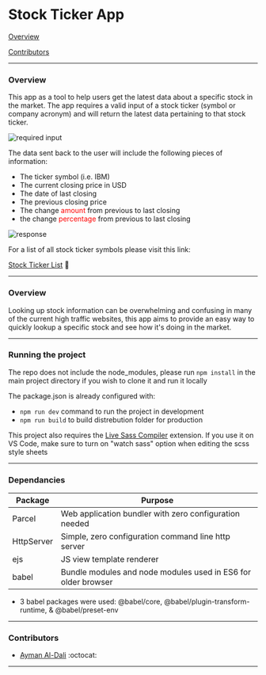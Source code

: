 # Stock Ticker App

[Overview](#Overview)

[Contributors](#contributors)

---

### Overview

This app as a tool to help users get the latest data about a specific stock in the market.
The app requires a valid input of a stock ticker (symbol or company acronym) and will return the 
latest data pertaining to that stock ticker. 

<img src="https://puu.sh/HdOQo/d1e1486d11.png" alt="required input" />

The data sent back to the user will include the following pieces of information:

- The ticker symbol (i.e. IBM)
- The current closing price in USD
- The date of last closing
- The previous closing price
- The change <span style="color: red">amount</span> from previous to last closing
- the change <span style="color: red">percentage</span> from previous to last closing

<img src="https://puu.sh/HdOPv/bb50615975.png" alt="response" />

For a list of all stock ticker symbols please visit this link:

[Stock Ticker List](https://stockanalysis.com/stocks/) :paperclip:

---

### Overview

Looking up stock information can be overwhelming and confusing in many of the current high 
traffic websites, this app aims to provide an easy way to quickly lookup a specific stock 
and see how it's doing in the market.

---

### Running the project

The repo does not include the node_modules, please run `npm install` in the main project 
directory if you wish to clone it and run it locally

The package.json is already configured with:
- `npm run dev` command to run the project in development
- `npm run build` to build distrebution folder for production

This project also requires the
[Live Sass Compiler](https://marketplace.visualstudio.com/items?itemName=ritwickdey.live-sass) extension. 
If you use it on VS Code, make sure to turn on "watch sass" option when editing the scss style sheets

---

### Dependancies

| Package                        | Purpose                                                       |
|--------------------------------|---------------------------------------------------------------|
| Parcel                         | Web application bundler with zero configuration needed        |
| HttpServer                     | Simple, zero configuration command line http server           |
| ejs                            | JS view template renderer                                     |
| babel                          | Bundle modules and node modules used in ES6 for older browser |

* 3 babel packages were used: @babel/core, @babel/plugin-transform-runtime, & @babel/preset-env

---

### Contributors

- [Ayman Al-Dali](https://github.com/ayman-d) :octocat:

---
